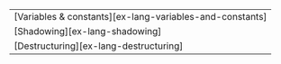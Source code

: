 ||
|--------|
| [Variables & constants][ex-lang-variables-and-constants] |
| [Shadowing][ex-lang-shadowing] |
| [Destructuring][ex-lang-destructuring] |
